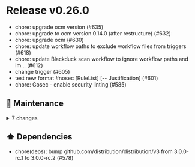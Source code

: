 # Release v0.26.0

- chore: upgrade ocm version (#635)
- chore: upgrade to ocm version 0.14.0 (after restructure) (#632)
- chore: upgrade ocm (#630)
- chore: update workflow paths to exclude workflow files from triggers (#618)
- chore: update Blackduck scan workflow to ignore workflow paths and im… (#612)
- change trigger (#605)
- test new format #<!---->nosec [RuleList] [-- Justification] (#601)
- chore: Gosec - enable security linting (#585)

## 🧰 Maintenance

<details>
<summary>7 changes</summary>

- chore: correct gosec annotation and remove gosec from codeql (#604)
- chore: change exception for gosec linter (#600)
- Chore: Update repository.go (#599)
- chore: exchange versions with pinned commits (#598)
- chore: correct typo (#597)
- chore: Create codeql.yml (#596)
- chore(deps): bump github.com/distribution/distribution/v3 from 3.0.0-rc.1 to 3.0.0-rc.2 (#578)
</details>

## ⬆️ Dependencies

- chore(deps): bump github.com/distribution/distribution/v3 from 3.0.0-rc.1 to 3.0.0-rc.2 (#578)